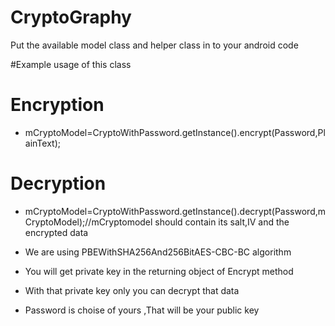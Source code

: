# CryptoGraphy
Put the available model class and helper class in to your android code 

#Example usage of this class

 # Encryption
 * mCryptoModel=CryptoWithPassword.getInstance().encrypt(Password,PlainText);
 
# Decryption
 * mCryptoModel=CryptoWithPassword.getInstance().decrypt(Password,mCryptoModel);//mCryptomodel should contain its salt,IV and the encrypted data

* We are using PBEWithSHA256And256BitAES-CBC-BC algorithm 
* You will get private key in the returning object of Encrypt method 
* With that private key only you can decrypt that data 
* Password is choise of yours ,That will be your public key
 

